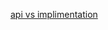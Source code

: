 
[api vs implimentation](https://docs.gradle.org/current/userguide/java_library_plugin.html#:~:text=The%20api%20configuration%20should%20be,are%20internal%20to%20the%20component)

